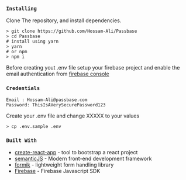 ### `Installing`
Clone The repository, and install dependencies.

 ```
 > git clone https://github.com/Hossam-Ali/Passbase
> cd Passbase
# install using yarn
> yarn
# or npm
> npm i
```
Before creating yout .env file
setup your firebase project and enable the email authentication from  <a href="https://console.firebase.google.com/u/0/"> firebase console </a>

### `Credentials`
```
Email : Hossam-Ali@passbase.com
Password: ThisIsAVerySecurePassword123
```
Create your .env file and change XXXXX to your values
```
> cp .env.sample .env
```
###  `Built With`
+ <a href="https://github.com/facebook/create-react-app">create-react-app</a> - tool to bootstrap a react project
+ <a href="https://react.semantic-ui.com">semanticJS</a> - Modern front-end development framework
+ <a href="https://github.com/jaredpalmer/formik">formik</a> - lightweight form handling library
+ <a href="https://github.com/firebase/firebase-js-sdk">Firebase</a> - Firebase Javascript SDK

